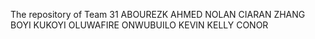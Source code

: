 The repository of Team 31
ABOUREZK AHMED
NOLAN CIARAN
ZHANG BOYI 
KUKOYI OLUWAFIRE
ONWUBUILO KEVIN
KELLY CONOR

